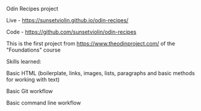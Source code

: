 Odin Recipes project

Live - https://sunsetviolin.github.io/odin-recipes/ 

Code - https://github.com/sunsetviolin/odin-recipes 

This is the first project from https://www.theodinproject.com/ of the "Foundations" course

Skills learned: 

Basic HTML (boilerplate, links, images, lists, paragraphs and basic methods for working with text)

Basic Git workflow

Basic command line workflow



